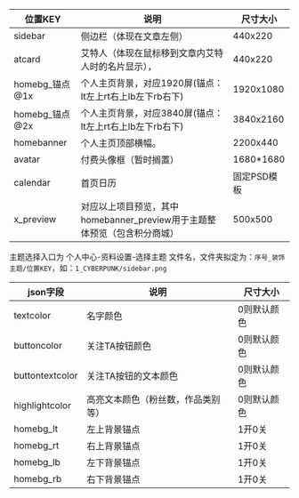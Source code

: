 
位置KEY|说明|尺寸大小
---|---|---
sidebar|侧边栏（体现在文章左侧）|440x220
atcard|艾特人（体现在鼠标移到文章内艾特人时的名片显示），|440x220
homebg_锚点@1x|个人主页背景，对应1920屏(锚点：lt左上rt右上lb左下rb右下)|1920x1080
homebg_锚点@2x|个人主页背景，对应3840屏(锚点：lt左上rt右上lb左下rb右下)|3840x2160
homebanner|个人主页顶部横幅。|2200x440
avatar|付费头像框（暂时搁置）|1680*1680
calendar|首页日历|固定PSD模板
x_preview|对应以上项目预览，其中homebanner_preview用于主题整体预览（包含积分商城）|500x500

主题选择入口为 个人中心-资料设置-选择主题
文件名，文件夹拟定为：`序号_装饰主题/位置KEY`，如：`1_CYBERPUNK/sidebar.png`

json字段|说明|尺寸大小
---|---|---
textcolor|名字颜色|0则默认颜色
buttoncolor|关注TA按钮颜色|0则默认颜色
buttontextcolor|关注TA按钮的文本颜色|0则默认颜色
highlightcolor|高亮文本颜色（粉丝数，作品类别等）|0则默认颜色
homebg_lt|左上背景锚点|1开0关
homebg_rt|右上背景锚点|1开0关
homebg_lb|左下背景锚点|1开0关
homebg_rb|右下背景锚点|1开0关
